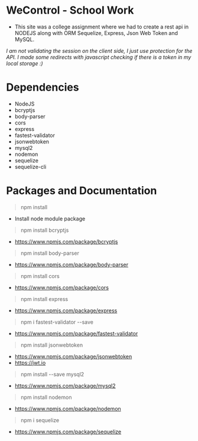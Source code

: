 # WeControl - School Work
* This site was a college assignment where we had to create a rest api in NODEJS along with ORM Sequelize, Express, Json Web Token and MySQL.

*I am not validating the session on the client side, I just use protection for the API. I made some redirects with javascript checking if there is a token in my local storage :)*


# Dependencies
* NodeJS
* bcryptjs
* body-parser
* cors
* express
* fastest-validator
* jsonwebtoken
* mysql2
* nodemon
* sequelize
* sequelize-cli

# Packages and Documentation
> npm install 
* Install node module package
> npm install bcryptjs
* https://www.npmjs.com/package/bcryptjs
> npm install body-parser
* https://www.npmjs.com/package/body-parser
> npm install cors
* https://www.npmjs.com/package/cors 
> npm install express
* https://www.npmjs.com/package/express
> npm i fastest-validator --save
* https://www.npmjs.com/package/fastest-validator 
> npm install jsonwebtoken
* https://www.npmjs.com/package/jsonwebtoken
* https://jwt.io
> npm install --save mysql2
* https://www.npmjs.com/package/mysql2
> npm install nodemon
* https://www.npmjs.com/package/nodemon
> npm i sequelize
* https://www.npmjs.com/package/sequelize







